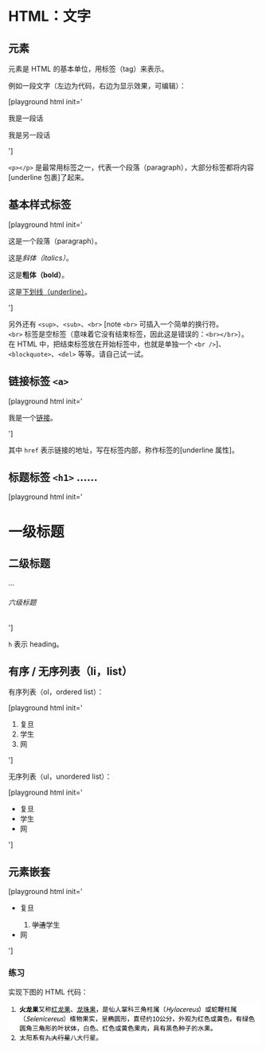 # HTML：文字

## 元素

元素是 HTML 的基本单位，用标签（tag）来表示。

例如一段文字（左边为代码，右边为显示效果，可编辑）：

[playground html init='<p>我是一段话</p>
<p>我是另一段话</p>']

`<p></p>` 是最常用标签之一，代表一个段落（paragraph），大部分标签都将内容[underline 包裹]了起来。

## 基本样式标签

[playground html init='<p>这是一个段落（paragraph）。</p>
<p>这是<i>斜体（italics）</i>。</p>
<p>这是<b>粗体（bold）</b>。</p>
<p>这是<u>下划线（underline）</u>。</p>']

另外还有 `<sup>`、`<sub>`、`<br>` [note `<br>` 可插入一个简单的换行符。<br />`<br>` 标签是空标签（意味着它没有结束标签，因此这是错误的：`<br></br>`）。<br />在 HTML 中，把结束标签放在开始标签中，也就是单独一个 `<br />`]、`<blockquote>`、`<del>` 等等。请自己试一试。

## 链接标签 `<a>`

[playground html init='<p>我是一个<a href="http://baidu.com">链接</a>。</p>']

其中 `href` 表示链接的地址，写在标签内部，称作标签的[underline 属性]。

## 标题标签 `<h1>` ……

[playground html init='<h1>一级标题</h1>
<h2>二级标题</h2>
...
<h6>六级标题</h6>']

`h` 表示 heading。

## 有序 / 无序列表（li，list）

有序列表（ol，ordered list）：

[playground html init='<ol>
	<li>复旦</li>
	<li>学生</li>
	<li>网</li>
</ol>']

无序列表（ul，unordered list）：

[playground html init='<ul>
	<li>复旦</li>
	<li>学生</li>
	<li>网</li>
</ul>']

## 元素嵌套

[playground html init='<ul>
	<li>复旦</li>
	<ol>
		<li><del>学渣</del>学生</li>
	</ol>
	<li>网</li>
</ul>']

### 练习

实现下图的 HTML 代码：

![exec.](docs/ex-1.png)